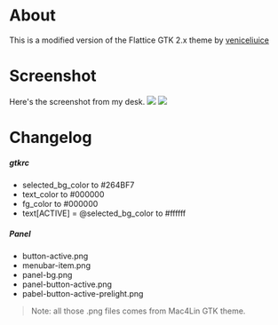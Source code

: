 # About
This is a modified version of the Flattice GTK 2.x theme by [veniceliuice](http://gnome-look.org/usermanager/search.php?username=vinceliuice)

# Screenshot
Here's the screenshot from my desk.
![](http://s24.postimg.org/yu58ccsxx/Screenshot_2.png)
![](http://s16.postimg.org/hkbatqh2d/Screenshot_4.png)

# Changelog
##### gtkrc
- selected_bg_color to #264BF7
- text_color to #000000
- fg_color to #000000
- text[ACTIVE] = @selected_bg_color to #ffffff

##### Panel
- button-active.png
- menubar-item.png
- panel-bg.png
- panel-button-active.png
- pabel-button-active-prelight.png

> Note: 
> all those .png files comes from Mac4Lin GTK theme.
